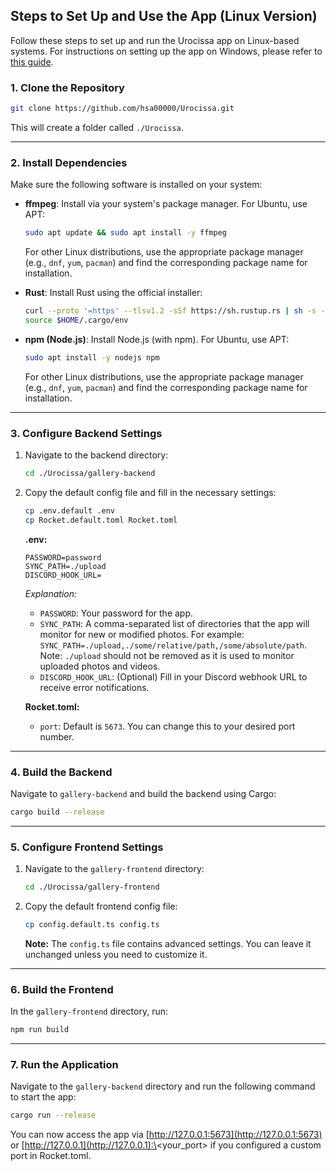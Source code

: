 ## Steps to Set Up and Use the App (Linux Version)

Follow these steps to set up and run the Urocissa app on Linux-based systems. For instructions on setting up the app on Windows, please refer to [this guide](https://github.com/hsa00000/Urocissa/blob/main/WINDOWS.md).

### 1. Clone the Repository

```bash
git clone https://github.com/hsa00000/Urocissa.git
```

This will create a folder called `./Urocissa`.

---

### 2. Install Dependencies

Make sure the following software is installed on your system:

- **ffmpeg**: Install via your system's package manager. For Ubuntu, use APT:

  ```bash
  sudo apt update && sudo apt install -y ffmpeg
  ```

  For other Linux distributions, use the appropriate package manager (e.g., `dnf`, `yum`, `pacman`) and find the corresponding package name for installation.

- **Rust**: Install Rust using the official installer:

  ```bash
  curl --proto '=https' --tlsv1.2 -sSf https://sh.rustup.rs | sh -s -- -y
  source $HOME/.cargo/env
  ```

- **npm (Node.js)**: Install Node.js (with npm). For Ubuntu, use APT:

  ```bash
  sudo apt install -y nodejs npm
  ```

  For other Linux distributions, use the appropriate package manager (e.g., `dnf`, `yum`, `pacman`) and find the corresponding package name for installation.

---

### 3. Configure Backend Settings

1. Navigate to the backend directory:

   ```bash
   cd ./Urocissa/gallery-backend
   ```

2. Copy the default config file and fill in the necessary settings:

   ```bash
   cp .env.default .env
   cp Rocket.default.toml Rocket.toml
   ```

   **.env:**

   ```env
   PASSWORD=password
   SYNC_PATH=./upload
   DISCORD_HOOK_URL=
   ```

   _Explanation:_

   - `PASSWORD`: Your password for the app.
   - `SYNC_PATH`: A comma-separated list of directories that the app will monitor for new or modified photos. For example: `SYNC_PATH=./upload,./some/relative/path,/some/absolute/path`. Note: `./upload` should not be removed as it is used to monitor uploaded photos and videos.
   - `DISCORD_HOOK_URL`: (Optional) Fill in your Discord webhook URL to receive error notifications.

   **Rocket.toml:**

   - `port`: Default is `5673`. You can change this to your desired port number.

---

### 4. Build the Backend

Navigate to `gallery-backend` and build the backend using Cargo:

```bash
cargo build --release
```

---

### 5. Configure Frontend Settings

1. Navigate to the `gallery-frontend` directory:

   ```bash
   cd ./Urocissa/gallery-frontend
   ```

2. Copy the default frontend config file:

   ```bash
   cp config.default.ts config.ts
   ```

   **Note:** The `config.ts` file contains advanced settings. You can leave it unchanged unless you need to customize it.

---

### 6. Build the Frontend

In the `gallery-frontend` directory, run:

```bash
npm run build
```

---

### 7. Run the Application

Navigate to the `gallery-backend` directory and run the following command to start the app:

```bash
cargo run --release
```

You can now access the app via [http://127.0.0.1:5673](http://127.0.0.1:5673) or [http://127.0.0.1](http://127.0.0.1):\<your_port> if you configured a custom port in Rocket.toml.
